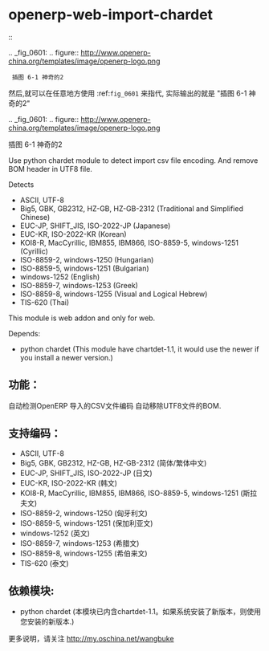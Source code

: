 openerp-web-import-chardet
==========================
::

  .. _fig_0601:
  .. figure:: http://www.openerp-china.org/templates/image/openerp-logo.png

     插图 6-1 神奇的2


然后,就可以在任意地方使用 :ref:`fig_0601` 来指代,
实际输出的就是 "插图 6-1 神奇的2"


.. _fig_0601:
.. figure:: http://www.openerp-china.org/templates/image/openerp-logo.png

   插图 6-1 神奇的2

   

Use python chardet module to detect import csv file encoding.
And remove BOM header in UTF8 file.

Detects
 - ASCII, UTF-8
 - Big5, GBK, GB2312, HZ-GB, HZ-GB-2312 (Traditional and Simplified Chinese)
 - EUC-JP, SHIFT_JIS, ISO-2022-JP (Japanese)
 - EUC-KR, ISO-2022-KR (Korean)
 - KOI8-R, MacCyrillic, IBM855, IBM866, ISO-8859-5, windows-1251 (Cyrillic)
 - ISO-8859-2, windows-1250 (Hungarian)
 - ISO-8859-5, windows-1251 (Bulgarian)
 - windows-1252 (English)
 - ISO-8859-7, windows-1253 (Greek)
 - ISO-8859-8, windows-1255 (Visual and Logical Hebrew)
 - TIS-620 (Thai)

This module is web addon and only for web.

Depends:
 - python chardet (This module have chartdet-1.1, it would use the newer if you install a newer version.)



功能：
---------
自动检测OpenERP 导入的CSV文件编码 
自动移除UTF8文件的BOM.


支持编码：
---------
 - ASCII, UTF-8
 - Big5, GBK, GB2312, HZ-GB, HZ-GB-2312 (简体/繁体中文)
 - EUC-JP, SHIFT_JIS, ISO-2022-JP (日文)
 - EUC-KR, ISO-2022-KR (韩文)
 - KOI8-R, MacCyrillic, IBM855, IBM866, ISO-8859-5, windows-1251 (斯拉夫文)
 - ISO-8859-2, windows-1250 (匈牙利文)
 - ISO-8859-5, windows-1251 (保加利亚文)
 - windows-1252 (英文)
 - ISO-8859-7, windows-1253 (希腊文)
 - ISO-8859-8, windows-1255 (希伯来文)
 - TIS-620 (泰文)

依赖模块:
---------
 - python chardet (本模块已内含chartdet-1.1。如果系统安装了新版本，则使用您安装的新版本.)


更多说明，请关注 http://my.oschina.net/wangbuke



